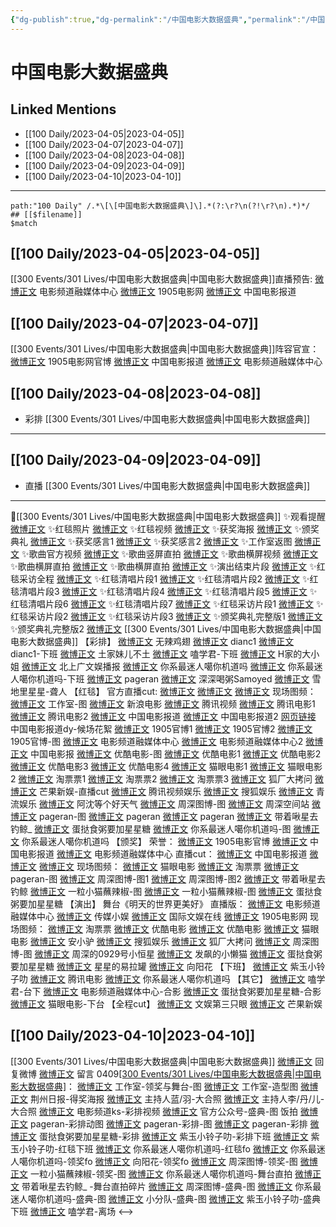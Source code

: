 ```yaml
---
{"dg-publish":true,"dg-permalink":"/中国电影大数据盛典","permalink":"/中国电影大数据盛典/","created":"2023-04-06T14:47:04.934+08:00","updated":"2023-04-11T17:36:35.818+08:00"}
---
```


# 中国电影大数据盛典

## Linked Mentions
- [[100 Daily/2023-04-05\|2023-04-05]]
- [[100 Daily/2023-04-07\|2023-04-07]]
- [[100 Daily/2023-04-08\|2023-04-08]]
- [[100 Daily/2023-04-09\|2023-04-09]]
- [[100 Daily/2023-04-10\|2023-04-10]]


---

```expander
path:"100 Daily" /.*\[\[中国电影大数据盛典\]\].*(?:\r?\n(?!\r?\n).*)*/
## [[$filename]]
$match
```
## [[100 Daily/2023-04-05\|2023-04-05]]
[[300 Events/301 Lives/中国电影大数据盛典\|中国电影大数据盛典]]直播预告:
[微博正文](https://weibo.com/6495544869/4887178548611786) 电影频道融媒体中心
[微博正文](https://weibo.com/1635270132/4887179559437657) 1905电影网
[微博正文](https://weibo.com/1261788454/4887180118590829) 中国电影报道
## [[100 Daily/2023-04-07\|2023-04-07]]
[[300 Events/301 Lives/中国电影大数据盛典\|中国电影大数据盛典]]阵容官宣：
[微博正文](http://weibo.com/1635270132/MAUBH5YGC) 1905电影网官博
[微博正文](http://weibo.com/1261788454/MAUBH5YRN) 中国电影报道
[微博正文](http://weibo.com/6495544869/MAUBiepVF) 电影频道融媒体中心
## [[100 Daily/2023-04-08\|2023-04-08]]
  - 彩排 [[300 Events/301 Lives/中国电影大数据盛典\|中国电影大数据盛典]]
---
## [[100 Daily/2023-04-09\|2023-04-09]]
  - 直播 [[300 Events/301 Lives/中国电影大数据盛典\|中国电影大数据盛典]]
---
🌟[[300 Events/301 Lives/中国电影大数据盛典\|中国电影大数据盛典]]
✨观看提醒 [微博正文](https://weibo.com/6466290670/4888616221806166)
✨红毯照片 [微博正文](https://weibo.com/6466290670/4888657028186384)
✨红毯视频 [微博正文](https://weibo.com/6466290670/4888659498635595)
✨获奖海报 [微博正文](https://weibo.com/6466290670/4888716713663577)
✨颁奖典礼 [微博正文](https://weibo.com/6466290670/4888722103077094)
✨获奖感言1 [微博正文](https://weibo.com/6466290670/4888722456450565)
✨获奖感言2 [微博正文](https://weibo.com/6466290670/4888722812174354)
✨工作室返图 [微博正文](https://weibo.com/6466290670/4888726407224955)
✨歌曲官方视频 [微博正文](https://weibo.com/6466290670/4888763047874649)
✨歌曲竖屏直拍 [微博正文](https://weibo.com/6466290670/4888746325183298)
✨歌曲横屏视频 [微博正文](https://weibo.com/6466290670/4888747651111744)
✨歌曲横屏直拍 [微博正文](https://weibo.com/6466290670/4888747957295346)
✨歌曲横屏直拍 [微博正文](https://weibo.com/6466290670/4888762830820103)
✨演出结束片段 [微博正文](https://weibo.com/6466290670/4888762493965144)
✨红毯采访全程 [微博正文](https://weibo.com/6466290670/4888714675755938)
✨红毯清唱片段1 [微博正文](https://weibo.com/6466290670/4888660165791674)
✨红毯清唱片段2 [微博正文](https://weibo.com/6466290670/4888660669634807)
✨红毯清唱片段3 [微博正文](https://weibo.com/6466290670/4888662141569995)
✨红毯清唱片段4 [微博正文](https://weibo.com/6466290670/4888662456142626)
✨红毯清唱片段5 [微博正文](https://weibo.com/6466290670/4888663463559729)
✨红毯清唱片段6 [微博正文](https://weibo.com/6466290670/4888664289576788)
✨红毯清唱片段7 [微博正文](https://weibo.com/6466290670/4888666533006015)
✨红毯采访片段1 [微博正文](https://weibo.com/6466290670/4888661915861589)
✨红毯采访片段2 [微博正文](https://weibo.com/6466290670/4888662887892249)
✨红毯采访片段3 [微博正文](https://weibo.com/6466290670/4888684699061256)
✨颁奖典礼完整版1 [微博正文](https://weibo.com/6466290670/4888734975134457)
✨颁奖典礼完整版2 [微博正文](https://weibo.com/6466290670/4888749026313494)
[[300 Events/301 Lives/中国电影大数据盛典\|中国电影大数据盛典]]
【彩排】
[微博正文](http://weibo.com/7495641082/MBc45nxmt) 无辣鸡翅
[微博正文](http://weibo.com/p/1000001857196980_4888607452042190) dianc1
[微博正文](http://weibo.com/1857196980/MBaH8h3H6) dianc1-下班
[微博正文](http://weibo.com/6781279245/MB8iCo0dC) 土家妹儿不土
[微博正文](http://weibo.com/1901459883/MB9nzwIce) 嗑学君-下班
[微博正文](http://weibo.com/2335082464/MB5JkeFfM) H家的大小姐
[微博正文](https://weibo.com/5463586595/MB5tFc9eU) 北上广文娱播报
[微博正文](https://weibo.com/7724525486/MB61Itscw) 你系最迷人噶你机道吗
[微博正文](https://weibo.com/7724525486/4888395765780567) 你系最迷人噶你机道吗-下班
[微博正文](http://weibo.com/7633014126/MBaBQwFC0) pageran
[微博正文](http://weibo.com/7003392491/MBeOBwzHV) 深深喝粥Samoyed
[微博正文](http://weibo.com/3125900307/MBeEjyx2m) 雪地里星星-聋人
【红毯】
官方直播cut:
[微博正文](https://weibo.com/1786590437/4888690462298745)
[微博正文](https://weibo.com/1591169702/4888689787013692)
[微博正文](http://weibo.com/6466290670/MBdSbo9nI)
现场图频：
[微博正文](http://weibo.com/7478855230/MBea413jn) 工作室-图
[微博正文](http://weibo.com/1623886424/MBcr413Un) 新浪电影
[微博正文](http://weibo.com/2591595652/MBctixKUj) 腾讯视频
[微博正文](http://weibo.com/3861674840/MBcw4gW9t) 腾讯电影1
[微博正文](http://weibo.com/3861674840/MBcCUuT2o) 腾讯电影2
[微博正文](http://weibo.com/1261788454/MBcAspLwR) 中国电影报道
[微博正文](https://weibo.com/1261788454/4888702633118736) 中国电影报道2
[网页链接](https://weibo.cn/sinaurl?u=https%3A%2F%2Fv.douyin.com%2FAt69QMF) 中国电影报道dy-候场花絮
[微博正文](https://weibo.com/1635270132/MBcqZdXkQ) 1905官博1
[微博正文](https://weibo.com/1635270132/MBcvtz0VJ) 1905官博2
[微博正文](https://weibo.com/1635270132/MBctpDdL4) 1905官博-图
[微博正文](http://weibo.com/6495544869/MBcrhx39p) 电影频道融媒体中心
[微博正文](https://weibo.com/6495544869/4888683428189049) 电影频道融媒体中心2
[微博正文](https://weibo.com/2304129841/4888666097583636) 中国电影报
[微博正文](https://weibo.com/1677960582/MBclBhnms) 优酷电影-图
[微博正文](https://weibo.com/1677960582/MBcngsdfE) 优酷电影1
[微博正文](https://weibo.com/1677960582/MBcoN0KoW) 优酷电影2
[微博正文](https://weibo.com/1677960582/MBcpcn7KV) 优酷电影3
[微博正文](https://weibo.com/1677960582/MBcqrcRx0) 优酷电影4
[微博正文](https://weibo.com/2611607127/MBcqL5eT4) 猫眼电影1
[微博正文](https://weibo.com/2611607127/MBczrbL4Z) 猫眼电影2
[微博正文](https://weibo.com/2095820504/MBcogeTDw) 淘票票1
[微博正文](https://weibo.com/2095820504/MBcqZf42k) 淘票票2
[微博正文](https://weibo.com/2095820504/MBczpDA0e) 淘票票3
[微博正文](https://weibo.com/6525010965/4888663084767293) 狐厂大拷问
[微博正文](http://weibo.com/1591169702/MBcpi09BW) 芒果新娱-直播cut
[微博正文](https://weibo.com/6426064539/4888673185434791) 腾讯视频娱乐
[微博正文](https://weibo.com/1843633441/4888662867444633) 搜狐娱乐
[微博正文](http://weibo.com/6192935507/MBcoU6euW) 青流娱乐
[微博正文](http://weibo.com/1775997674/MBcomq0ym) 阿沈等个好天气
[微博正文](http://weibo.com/2975204920/MBcE7DFhs) 周深图博-图
[微博正文](http://weibo.com/7183015833/MBdJ4obO1) 周深空间站
[微博正文](http://weibo.com/7633014126/MBctuo6DJ) pageran-图
[微博正文](http://weibo.com/7633014126/MBeDpDbpq) pageran
[微博正文](https://weibo.com/7633014126/MBdSab6GP) pageran
[微博正文](http://weibo.com/3246571812/MBcxMDppK) 带着啾星去钓鲸_
[微博正文](http://weibo.com/6048634807/MBcGFEwdQ) 蛋挞食粥要加星星糖
[微博正文](http://weibo.com/7724525486/MBeuvq6Ek) 你系最迷人噶你机道吗-图
[微博正文](https://weibo.com/7724525486/4888674439011062) 你系最迷人噶你机道吗
【颁奖】
荣誉：
[微博正文](http://weibo.com/1635270132/MBdTJ8BMc) 1905电影官博
[微博正文](http://weibo.com/1261788454/MBdUjpU6c) 中国电影报道
[微博正文](http://weibo.com/6495544869/MBdSFuhNf) 电影频道融媒体中心
直播cut：
[微博正文](http://weibo.com/1261788454/MBem6dxnE) 中国电影报道
[微博正文](http://weibo.com/1591169702/MBe625b3z)
[微博正文](http://weibo.com/1786590437/MBe7fmIYL)
现场图频：
[微博正文](http://weibo.com/2611607127/MBdUkj7tw) 猫眼电影
[微博正文](http://weibo.com/2095820504/MBdWn46YE) 淘票票
[微博正文](http://weibo.com/7633014126/MBdZIfJYO) pageran-图
[微博正文](http://weibo.com/2975204920/MBe1mcrwg) 周深图博-图1
[微博正文](https://weibo.com/2975204920/4888729670393388) 周深图博-图2
[微博正文](https://weibo.com/3246571812/4888724645091357) 带着啾星去钓鲸
[微博正文](https://weibo.com/1824010843/4888732710214024) 一粒小猫蘸辣椒-图
[微博正文](http://weibo.com/1824010843/MBetzfGZX) 一粒小猫蘸辣椒-图
[微博正文](https://weibo.com/6048634807/4888732124317607) 蛋挞食粥要加星星糖
【演出】
舞台《明天的世界更美好》
直播版：
[微博正文](http://weibo.com/6495544869/MBf0BztAk) 电影频道融媒体中心
[微博正文](http://weibo.com/2116890350/MBeM5r0NL) 传媒小娱
[微博正文](http://weibo.com/1846116411/MBeWV9Etk) 国际文娱在线
[微博正文](http://weibo.com/1635270132/MBf2OndOQ) 1905电影网
现场图频：
[微博正文](http://weibo.com/2095820504/MBeEMtOiY) 淘票票
[微博正文](http://weibo.com/1677960582/MBeCe4LF4) 优酷电影
[微博正文](http://weibo.com/1677960582/MBexCBO7G) 优酷电影
[微博正文](http://weibo.com/2611607127/MBeCpEnZP) 猫眼电影
[微博正文](http://weibo.com/1825376195/MBeBd8m5R) 安小驴
[微博正文](http://weibo.com/1843633441/MBeTZmA3e) 搜狐娱乐
[微博正文](http://weibo.com/6525010965/MBeWQ8fJ8) 狐厂大拷问
[微博正文](http://weibo.com/2975204920/MBeQQ5Hk4) 周深图博-图
[微博正文](https://weibo.com/7825669788/MBeRLp5lA) 周深的0929号小恒星
[微博正文](http://weibo.com/1744670594/MBeZ0jzOF) 发飙的小懒猫
[微博正文](http://weibo.com/6048634807/MBf0K6xcm) 蛋挞食粥要加星星糖
[微博正文](http://weibo.com/2720255913/MBf0UqVdG) 星星的易拉罐
[微博正文](http://weibo.com/7082623163/MBfhYlXBn) 向阳花
【下班】
[微博正文](http://weibo.com/3138034523/MBeEijhp8) 紫玉小铃子叻
[微博正文](https://weibo.com/3861674840/MBevJC0Yz) 腾讯电影
[微博正文](http://weibo.com/7724525486/MBeHoF1bz) 你系最迷人噶你机道吗
【其它】
[微博正文](http://weibo.com/1901459883/MBeffe3Ts) 嗑学君-台下
[微博正文](http://weibo.com/6495544869/MBeSb5u6G) 电影频道融媒体中心-合影
[微博正文](http://weibo.com/6048634807/MBeVqkgSb) 蛋挞食粥要加星星糖-合影
[微博正文](http://weibo.com/2611607127/MBfbbuCEU) 猫眼电影-下台
【全程cut】
[微博正文](http://weibo.com/1371117067/MBeP51jWe) 文娱第三只眼
[微博正文](http://weibo.com/1591169702/MBeLAqvoT) 芒果新娱

## [[100 Daily/2023-04-10\|2023-04-10]]
[[300 Events/301 Lives/中国电影大数据盛典\|中国电影大数据盛典]]
[微博正文](http://weibo.com/1736988591/MBf8SuDtG) 回复微博
[微博正文](https://weibo.com/6495544869/4888770966981387) 留言
0409[[300 Events/301 Lives/中国电影大数据盛典\|中国电影大数据盛典]](续)：
[微博正文](http://weibo.com/7478855230/MBiVBc3pT) 工作室-领奖与舞台-图
[微博正文](http://weibo.com/7478855230/MBj82q0re) 工作室-造型图
[微博正文](http://weibo.com/1226097130/MBm8KnpOY) 荆州日报-得奖海报
[微博正文](http://weibo.com/5893191307/MBjsqz3QN) 主持人蓝/羽-大合照
[微博正文](http://weibo.com/1803910131/MBj51prPq) 主持人李/丹/儿-大合照
[微博正文](http://weibo.com/6252321704/MBkODh5iw) 电影频道ks-彩排视频
[微博正文](http://weibo.com/6466290670/MBlgX5ZOj) 官方公众号-盛典-图
饭拍
[微博正文](http://weibo.com/7633014126/MBo1x6F6V) pageran-彩排动图
[微博正文](http://weibo.com/7633014126/MBjXzyaJb) pageran-彩排-图
[微博正文](https://weibo.com/7633014126/MBeWR0nJC) pageran-彩排
[微博正文](http://weibo.com/6048634807/MBkUwebGs) 蛋挞食粥要加星星糖-彩排
[微博正文](https://weibo.com/3138034523/MBbWIwvNv) 紫玉小铃子叻-彩排下班
[微博正文](http://weibo.com/3138034523/MBdpMuxLF) 紫玉小铃子叻-红毯下班
[微博正文](http://weibo.com/7724525486/MBklBb5y7) 你系最迷人噶你机道吗-红毯fo
[微博正文](http://weibo.com/7724525486/MBl4183ju) 你系最迷人噶你机道吗-领奖fo
[微博正文](http://weibo.com/7082623163/MBfEtiDaS) 向阳花-领奖fo
[微博正文](http://weibo.com/2975204920/MBkc3gBLI) 周深图博-领奖-图
[微博正文](http://weibo.com/1824010843/MBk3dcMXD) 一粒小猫蘸辣椒-领奖-图
[微博正文](http://weibo.com/7724525486/MBnx9jKo2) 你系最迷人噶你机道吗-舞台直拍
[微博正文](http://weibo.com/3246571812/MBiMAsK7e) 带着啾星去钓鲸_ -舞台直拍碎片
[微博正文](http://weibo.com/2975204920/MBixibvxd) 周深图博-盛典-图
[微博正文](http://weibo.com/7724525486/MBg0bCC9A) 你系最迷人噶你机道吗-盛典-图
[微博正文](http://weibo.com/5516625428/MBnDB90Or) 小分队-盛典-图
[微博正文](http://weibo.com/3138034523/MBbWIwvNv) 紫玉小铃子叻-盛典下班
[微博正文](http://weibo.com/1901459883/MBg00EoAU) 嗑学君-离场
<-->